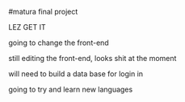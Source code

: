 #matura final project

LEZ GET IT


going to change the front-end

still editing the front-end, looks shit at the moment

will need to build a data base for login in


going to try and learn new languages

